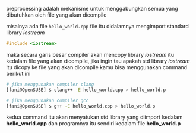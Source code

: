 preprocessing adalah mekanisme untuk menggabungkan semua yang dibutuhkan oleh file yang akan dicompile

misalnya ada file `hello_world.cpp` file itu didalamnya mengimport standard library _iostream_

```cpp
#include <iostream>
```

maka secara garis besar compiler akan mencopy library _iostream_ itu kedalam file yang akan dicompile,
jika ingin tau apakah std library _iostream_ itu dicopy ke file yang akan dicompile kamu bisa menggunakan command berikut ini

```bash
# jika menggunakan compiler clang
[fani@OpenSUSE] $ clang++ -E hello_world.cpp > hello_world.p

# jika menggunakan compiler gcc
[fani@OpenSUSE] $ g++ -E hello_world.cpp > hello_world.p
```

kedua command itu akan menyatukan std library yang diimport kedalam **hello_world.cpp** dan programnya itu sendiri kedalam file **hello_world.p**
